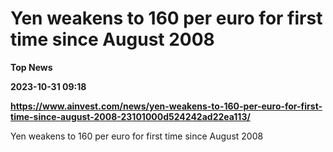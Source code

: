 # Yen weakens to 160 per euro for first time since August 2008
**Top News**

**2023-10-31 09:18**

**https://www.ainvest.com/news/yen-weakens-to-160-per-euro-for-first-time-since-august-2008-23101000d524242ad22ea113/**

Yen weakens to 160 per euro for first time since August 2008